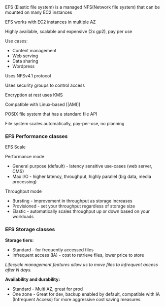 EFS (Elastic file system) is a managed NFS(Network file system) that can be mounted on many EC2 instances

EFS works with EC2 instances in multiple AZ

Highly available, scalable and expensive (2x gp2), pay per use

Use cases:
- Content management
- Web serving 
- Data sharing
- Wordpress

Uses NFSv4.1 protocol

Uses security groups to control access

Encryption at rest uses KMS

Compatible with Linux-based [[AMI]]

POSIX file system that has a standard file API

File system scales automatically, pay-per-use, no planning

### EFS Performance classes

EFS Scale

Performance mode
- General purpose (default) - latency sensitive use-cases (web server, CMS)
- Max I/O - higher latency, throughput, highly parallel (big data, media processing)

Throughput mode
- Bursting - improvement in throughput as storage increases
- Provisioned - set your throughput regardless of storage size
- Elastic - automatically scales throughput up or down based on your workloads

### EFS Storage classes

**Storage tiers:**
- Standard - for frequently accessed files
- Infrequent access (IA) - cost to retrieve files, lower price to store

*Lifecycle management features allow us to move files to infrequent access after N days.*

**Availability and durability:**
- Standard - Multi AZ, great for prod
- One zone - Great for dev, backup enabled by default, compatible with IA (Infrequent Access) for more aggressive cost saving measures